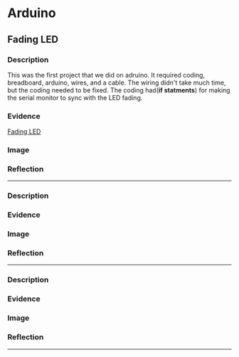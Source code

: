 # Arduino


## Fading LED



### Description
This was the first project that we did on adruino. It required coding, breadboard, arduino, wires, and a cable. The wiring didn't take much time, but the coding needed to be fixed. The coding had(**if statments**) for making the serial monitor to sync with the LED fading. 

### Evidence

[Fading LED](https://create.arduino.cc/editor/ezahid82/3252c7fd-297d-4889-bc28-59b14fd1e878/preview)


### Image


### Reflection




---




### Description

### Evidence

### Image

### Reflection




---





### Description

### Evidence

### Image

### Reflection




---

